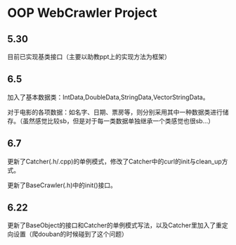 # OOP WebCrawler Project

## 5.30

目前已实现基类接口（主要以助教ppt上的实现方法为框架）

## 6.5

加入了基本数据类：IntData,DoubleData,StringData,VectorStringData。

对于电影的各项数据：如名字、日期、票房等，则分别采用其中一种数据类进行储存。（虽然感觉比较sb，但是对于每一类数据单独继承一个类感觉也很sb...）

## 6.7

更新了Catcher(.h/.cpp)的单例模式，修改了Catcher中的curl的init与clean_up方式。

更新了BaseCrawler(.h)中的init()接口。

## 6.22

更新了BaseObject的接口和Catcher的单例模式写法，以及Catcher里加入了重定向设置（爬douban的时候碰到了这个问题）
